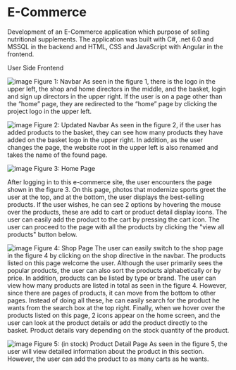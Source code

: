 # E-Commerce
Development of an E-Commerce application which purpose of selling nutritional supplements. The application was built with C#, .net 6.0 and MSSQL in the backend and HTML, CSS and JavaScript with Angular in the frontend.

User Side Frontend 

   ![image](https://github.com/Mert-Bulutoglu/E-Commerce/assets/107191110/f24db738-4b81-4516-8551-24f15cca25ed)
Figure 1: Navbar 
  As seen in the figure 1, there is the logo in the upper left, the shop and home directors in the middle, and the basket, login and sign up directors in the upper right. If the user is on a page other than the “home” page, they are redirected to the “home” page by clicking the project logo in the upper left.
  
  ![image](https://github.com/Mert-Bulutoglu/E-Commerce/assets/107191110/eeaa6a5d-ce8f-4ae6-9df2-a392d10bb82e)
Figure 2: Updated Navbar
   As seen in the figure 2, if the user has added products to the basket, they can see how many products they have added on the basket logo in the upper right. In addition, as the user changes the page, the website root in the upper left is also renamed and takes the name of the found page.
   
   ![image](https://github.com/Mert-Bulutoglu/E-Commerce/assets/107191110/5639cc5a-bbe4-4fc9-94d7-b96bf12982da)
Figure 3: Home Page

After logging in to this e-commerce site, the user encounters the page shown in the figure 3. On this page, photos that modernize sports greet the user at the top, and at the bottom, the user displays the best-selling products.
  If the user wishes, he can see 2 options by hovering the mouse over the products, these are add to cart or product detail display icons. The user can easily add the product to the cart by pressing the cart icon. The user can proceed to the page with all the products by clicking the "view all products" button below.

![image](https://github.com/Mert-Bulutoglu/E-Commerce/assets/107191110/5be58b78-5ee6-4566-b3e9-08773e99fb02)
Figure 4: Shop Page
  The user can easily switch to the shop page in the figure 4 by clicking on the shop directive in the navbar.
   The products listed on this page welcome the user. Although the user primarily sees the popular products, the user can also sort the products alphabetically or by price. In addition, products can be listed by type or brand.
   The user can view how many products are listed in total as seen in the figure 4. However, since there are pages of products, it can move from the bottom to other pages. Instead of doing all these, he can easily search for the product he wants from the search box at the top right. Finally, when we hover over the products listed on this page, 2 icons appear on the home screen, and the user can look at the product details or add the product directly to the basket.
Product details vary depending on the stock quantity of the product.

![image](https://github.com/Mert-Bulutoglu/E-Commerce/assets/107191110/2f475c8f-fced-4788-8cfb-fbae6183b827)
Figure 5: (in stock) Product Detail Page 
As seen in the figure 5, the user will view detailed information about the product in this section. However, the user can add the product to as many carts as he wants.

